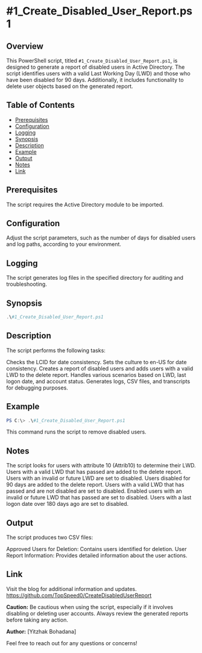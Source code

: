 # #1_Create_Disabled_User_Report.ps1

## Overview

This PowerShell script, titled `#1_Create_Disabled_User_Report.ps1`, is designed to generate a report of disabled users in Active Directory. The script identifies users with a valid Last Working Day (LWD) and those who have been disabled for 90 days. Additionally, it includes functionality to delete user objects based on the generated report.

## Table of Contents

- [Prerequisites](#Prerequisites)
- [Configuration](#Configuration)
- [Logging](#Logging)
- [Synopsis](#synopsis)
- [Description](#description)
- [Example](#example)
- [Output](#Output)
- [Notes](#notes)
- [Link](#link)


## Prerequisites
The script requires the Active Directory module to be imported.

## Configuration
Adjust the script parameters, such as the number of days for disabled users and log paths, according to your environment.

## Logging
The script generates log files in the specified directory for auditing and troubleshooting.

## Synopsis
```powershell
.\#1_Create_Disabled_User_Report.ps1
```

## Description
The script performs the following tasks:

Checks the LCID for date consistency.
Sets the culture to en-US for date consistency.
Creates a report of disabled users and adds users with a valid LWD to the delete report.
Handles various scenarios based on LWD, last logon date, and account status.
Generates logs, CSV files, and transcripts for debugging purposes.

## Example
```powershell
PS C:\> .\#1_Create_Disabled_User_Report.ps1
```
This command runs the script to remove disabled users.

## Notes
The script looks for users with attribute 10 (Attrib10) to determine their LWD.
Users with a valid LWD that has passed are added to the delete report.
Users with an invalid or future LWD are set to disabled.
Users disabled for 90 days are added to the delete report.
Users with a valid LWD that has passed and are not disabled are set to disabled.
Enabled users with an invalid or future LWD that has passed are set to disabled.
Users with a last logon date over 180 days ago are set to disabled.

## Output
The script produces two CSV files:

Approved Users for Deletion: Contains users identified for deletion.
User Report Information: Provides detailed information about the user actions.

## Link
Visit the blog for additional information and updates.
https://github.com/TopSpeed0/CreateDisabledUserReport

**Caution:** Be cautious when using the script, especially if it involves disabling or deleting user accounts. Always review the generated reports before taking any action.

**Author:** [Yitzhak Bohadana]

Feel free to reach out for any questions or concerns!
